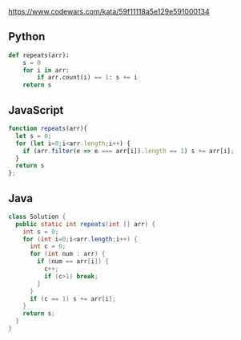 https://www.codewars.com/kata/59f11118a5e129e591000134

## Python
```python
def repeats(arr):
    s = 0
    for i in arr:
        if arr.count(i) == 1: s += i
    return s
```

## JavaScript
```js
function repeats(arr){
  let s = 0;
  for (let i=0;i<arr.length;i++) {
    if (arr.filter(e => e === arr[i]).length == 1) s += arr[i];
  }
  return s
};
```

## Java
```java
class Solution {
  public static int repeats(int [] arr) {
    int s = 0;
    for (int i=0;i<arr.length;i++) {
      int c = 0;
      for (int num : arr) {
        if (num == arr[i]) {
          c++;
          if (c>1) break;
        }
      }
      if (c == 1) s += arr[i];
    }
    return s;
  }
}
```